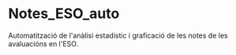 # Notes_ESO_auto
Automatització de l'anàlisi estadístic i graficació de les notes de les avaluacións en l'ESO.

